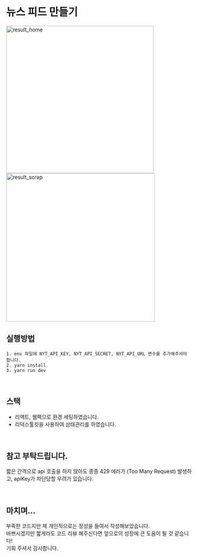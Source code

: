 # 뉴스 피드 만들기
<img width="399" alt="result_home" src="https://github.com/devsince2021/merakiplace/assets/77978026/45893e2d-b8e9-4064-99ee-a70ccfa13bae">
<img width="402" alt="result_scrap" src="https://github.com/devsince2021/merakiplace/assets/77978026/d133d19e-0b4d-47bf-81c9-88b6865ea7fb">

<br />


## 실행방법
```
1. env 파일에 NYT_API_KEY, NYT_API_SECRET, NYT_API_URL 변수를 추가해주셔야 합니다.
2. yarn install
3. yarn run dev 
```

<br />

## 스택
- 리액트, 웹팩으로 환경 세팅하였습니다.
- 리덕스툴킷을 사용하여 상태관리를 하였습니다.

<br />

## 참고 부탁드립니다.
짧은 간격으로 api 호출을 하지 않아도 종종 429 에러가 (Too Many Request) 발생하고, apiKey가 차단당할 우려가 있습니다.

<br />

## 마치며...
부족한 코드지만 제 개인적으로는 정성을 들여서 작성해보았습니다. <br />
바쁘시겠지만 짧게라도 코드 리뷰 해주신다면 앞으로의 성장에 큰 도움이 될 것 같습니다! <br />
기회 주셔서 감사합니다.
